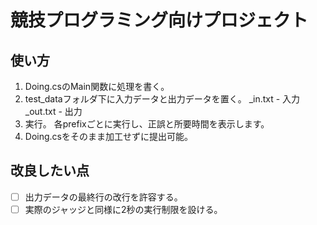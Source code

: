 # 競技プログラミング向けプロジェクト

## 使い方

1. Doing.csのMain関数に処理を書く。
2. test_dataフォルダ下に入力データと出力データを置く。
    <prefix>_in.txt - 入力
	<prefix>_out.txt - 出力
3. 実行。
    各prefixごとに実行し、正誤と所要時間を表示します。
4. Doing.csをそのまま加工せずに提出可能。

## 改良したい点
* [ ] 出力データの最終行の改行を許容する。
* [ ] 実際のジャッジと同様に2秒の実行制限を設ける。
